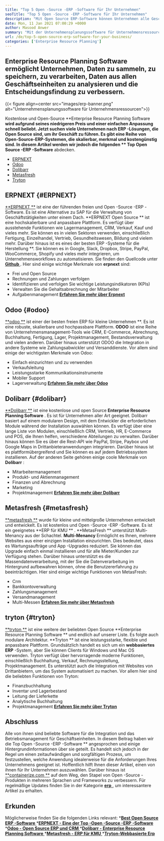 ```yaml
---
title: "Top 5 Open -Source -ERP -Software für Ihr Unternehmen" 
seoTitle: "Top 5 Open -Source -ERP -Software für Ihr Unternehmen" 
description: "Mit Open Source ERP-Software können Unternehmen alle Geschäftsbereiche von einer einzigen Suite auf kostengünstige Weise integrieren und verwalten." 
date: Mon, 11 Jan 2021 07:00:29 +0000
author: Masood Anwer
summary: "Mit der Unternehmensplanungssoftware für Unternehmensressourcen können Unternehmen sammeln, speichern, verarbeiten, Daten aus allen Geschäftseinheiten analysieren und zur Verbesserung der Entscheidungsfindung beitragen." 
url: /de/top-5-open-source-erp-software-for-your-business/
categories: ['Enterprise Resource Planning']
---
```


## Enterprise Resource Planning Software ermöglicht Unternehmen, Daten zu sammeln, zu speichern, zu verarbeiten, Daten aus allen Geschäftseinheiten zu analysieren und die Entscheidungsfindung zu verbessern.

{{< figure align=center src="images/erp-banner.png" alt="Unternehmensplanungssoftware für Unternehmensressourcen">}}

Kostenlose und Open-Source **Enterprise Resource Planning Software  **wird aufgrund seines niedrigeren Preis und einer einfachen Anpassung schnell beliebt. Jetzt suchen viele Unternehmen nach ERP -Lösungen, die Open Source sind, um ihr Geschäft zu führen. Es gibt eine Reihe von Open-Source-ERP-Systemen, die skalierbar, merkmal und kostengünstig sind. In diesem Artikel werden wir jedoch die folgenden **  Top Open Source -ERP -Software**  abdecken.
  * [ERPNEXT][1]
  * [Odoo][2]
  * [Dolibarr][3]
  * [Metasfresh][4]
  * [Tryton][5]

## ERPNEXT   {#ERPNEXT}
[**ERPNEXT **][6] ist eine der führenden freien und Open -Source -ERP -Software. Es ist eine Alternative zu SAP für die Verwaltung von Geschäftstätigkeiten unter einem Dach.  **ERPNEXT Open Source **  ist eine hochskalierbare und anpassbare Plattform. Es verfügt über ausstehende Funktionen wie Lagermanagement, CRM, Verkauf, Kauf und vieles mehr. Sie können es in vielen Sektoren verwenden, einschließlich Fertigung, Einzelhandel, Vertrieb, Gesundheitswesen, Bildung und vielem mehr. Darüber hinaus ist es eines der besten ERP -Systeme für die Herstellung **. Sie können es in Google, Slack, Dropbox, Stripe, PayPal, WooCommerce, Shopify und vieles mehr integrieren, um Unternehmensworkflows zu automatisieren. Sie finden den Quellcode unter [ **Github**  ][7].
Hier sind einige wichtige Merkmale von **erpnext**  sind:
  * Frei und Open Source
  * Rechnungen und Zahlungen verfolgen
  * Identifizieren und verfolgen Sie wichtige Leistungsindikatoren (KPIs)
  * Verwalten Sie die Gehaltsabrechnung der Mitarbeiter
  * Aufgabenmanagement
[**Erfahren Sie mehr über Erpnext** ][8]

## Odoo   {#odoo}
[**odoo **][9] ist einer der besten freien ERP für kleine Unternehmen **. Es ist eine robuste, skalierbare und hochpassbare Plattform.  **ODOO**   ist eine Reihe von Unternehmensmanagement-Tools wie CRM, E-Commerce, Abrechnung, Buchhaltung, Fertigung, Lager, Projektmanagement, Bestandsverwaltung und vielen anderen. Darüber hinaus unterstützt ODOO die Integration in andere Systeme wie Zahlungsabwickler und Versanddienste.
Vor allem sind einige der wichtigsten Merkmale von Odoo:
  * Einfach einzurichten und zu verwenden
  * Verkaufsleitung
  * Leistungsstarke Kommunikationsinstrumente
  * Mobiler Support
  * Lagerverwaltung
[**Erfahren Sie mehr über Odoo** ][10]

## Dolibarr   {#dolibarr}
[**Dolibarr **][11] ist eine kostenlose und open Source  **Enterprise Resource Planning Software**  . Es ist für Unternehmen aller Art geeignet. Dolibarr basiert auf einem modularen Design, mit dem Entwickler die erforderlichen Module während der Installation auswählen können. Es verfügt über eine lange Liste von Modulen, einschließlich CRM, Vertrieb, HR, E-Commerce und POS, die Ihnen helfen, verschiedene Abteilungen zu verwalten. Darüber hinaus können Sie es über die Rest-API wie PayPal, Stripe, Paybox und Google Maps in Drittanbieteranwendungen integrieren. Darüber hinaus ist es plattformübergreifend und Sie können es auf jedem Betriebssystem installieren.
Auf der anderen Seite gehören einige coole Merkmale von **Dolibarr** :
  * Mitarbeitermanagement
  * Produkt- und Aktienmanagement
  * Finanzen und Abrechnung
  * Marketing
  * Projektmanagement
[**Erfahren Sie mehr über Dolibarr** ][12]

## Metasfresh   {#metasfresh}
[**metasfresh **][13] wurde für kleine und mittelgroße Unternehmen entwickelt und entwickelt. Es ist kostenlos und Open -Source -ERP -Software. Es ist ein geeignetes  **ERP für KMU ** .  **MetasFresh **  unterstützt Multi-Menancy aus der Schachtel.  **Multi-Menancy**   Ermöglicht es Ihnen, mehrere Websites aus einer einzigen Installation einzurichten. Dies bedeutet, dass es Wartungsaufträge und App -Upgrades reduziert. Sie können das Upgrade einfach einmal installieren und für alle Mieter/Kunden zur Verfügung stehen. Darüber hinaus unterstützt es die Massendatenverarbeitung, mit der Sie die Datenverarbeitung im Hintergrund aufbewahren können, ohne die Benutzererfahrung zu beeinträchtigen.
Hier sind einige wichtige Funktionen von MetasFresh:
  * Crm
  * Bankkontoverwaltung
  * Zahlungsmanagement
  * Versandmanagement
  * Multi-Messen
[**Erfahren Sie mehr über Metasfresh** ][14]

## tryton   {#tryton}
[**tryton **][15] ist eine weitere der beliebten Open Source  **Enterprise Resource Planning Software **  und endlich auf unserer Liste. Es folgte auch modulare Architektur.  **Tryton **  ist eine leistungsstarke, flexible und anpassbare Plattform. Grundsätzlich handelt es sich um ein  **webbasiertes ERP**   -System, aber Sie können Clients für Windows und Mac OS verwenden. Tryton verfügt über hervorragende moderne Funktionen, einschließlich Buchhaltung, Verkauf, Rechnungsstellung, Projektmanagement. Es unterstützt auch die Integration mit Websites von Drittanbietern, um das System automatisiert zu machen.
Vor allem hier sind die beliebten Funktionen von Tryton:
  * Finanzbuchhaltung
  * Inventar und Lagerbestand
  * Leitung der Lieferkette
  * Analytische Buchhaltung
  * Projektmanagement
[**Erfahren Sie mehr über Tryton** ][16]

## Abschluss
Alle von ihnen sind beliebte Software für die Integration und das Betriebsmanagement für Geschäftseinheiten. In diesem Beitrag haben wir die Top Open -Source -ERP -Software ** angesprochen und einige Hintergrundinformationen über sie geteilt. Es handelt sich jedoch in der Regel um einen zeitaufwändigen und sorgfältigen Prozess, um festzustellen, welche Anwendung idealerweise für die Anforderungen Ihres Unternehmens geeignet ist. Hoffentlich hilft Ihnen dieser Artikel, einen von ihnen für Ihr Unternehmen auszuwählen.
Darüber hinaus ist [**containerize.com **][17] auf dem Weg, den Stapel von Open -Source -Produkten in mehreren Sprachen und Frameworks zu verbessern. Für regelmäßige Updates finden Sie in der Kategorie [ **erp**  ][18], um interessantere Artikel zu erhalten.

## Erkunden
Möglicherweise finden Sie die folgenden Links relevant:
  *[**Best Open Source ERP -Software** ][19]
  *[**ERPNEXT - Eine der Top -Open -Source -ERP -Software** ][20]
  *[**Odoo - Open Source ERP und CRM** ][21]
  *[**Dolibarr - Enterprise Resource Planning Software** ][12]
  *[**Metasfresh - ERP für KMU** ][14]
  *[**Tryton-Webbasierte Erp** ][16]

  
[1]: #ERPNext
[2]: #Odoo
[3]: #Dolibarr
[4]: #metasfresh
[5]: #Tryton
[6]: https://products.containerize.com/erp/erpnext/
[7]: https://github.com/frappe/erpnext
[8]: https://erpnext.com/
[9]: https://products.containerize.com/erp/odoo/
[10]: https://www.odoo.com
[11]: https://products.containerize.com/erp/dolibarr/
[12]: https://products.containerize.com/erp/dolibarr
[13]: https://products.containerize.com/erp/metasfresh/
[14]: https://products.containerize.com/erp/metasfresh
[15]: https://products.containerize.com/erp/tryton/
[16]: https://products.containerize.com/erp/tryton
[17]: https://containerize.com
[18]: https://blog.containerize.com/category/enterprise-resource-planning/
[19]: https://products.containerize.com/erp
[20]: https://products.containerize.com/erp/erpnext
[21]: https://products.containerize.com/erp/odoo

